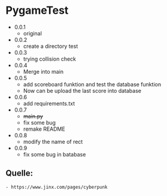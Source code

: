 # PygameTest
* 0.0.1
    - original
* 0.0.2
    - create a directory test
* 0.0.3
    - trying collision check
* 0.0.4
    - Merge into main
* 0.0.5
    - add scoreboard funktion and test the database funktion
    - Now can be upload the last score into database
* 0.0.6
    - add requirements.txt
* 0.0.7
    - ~~main.py~~
    - fix some bug
    - remake README
* 0.0.8
    - modify the name of rect
* 0.0.9
    - fix some bug in batabase

## Quelle:
    - https://www.jinx.com/pages/cyberpunk
